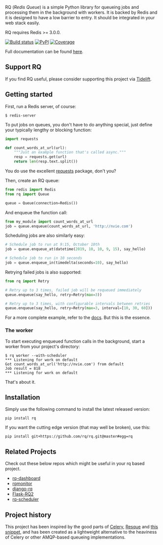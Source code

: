 RQ (_Redis Queue_) is a simple Python library for queueing jobs and processing
them in the background with workers.  It is backed by Redis and it is designed
to have a low barrier to entry.  It should be integrated in your web stack
easily.

RQ requires Redis >= 3.0.0.

[![Build status](https://github.com/rq/rq/workflows/Test%20rq/badge.svg)](https://github.com/rq/rq/actions?query=workflow%3A%22Test+rq%22)
[![PyPI](https://img.shields.io/pypi/pyversions/rq.svg)](https://pypi.python.org/pypi/rq)
[![Coverage](https://codecov.io/gh/rq/rq/branch/master/graph/badge.svg)](https://codecov.io/gh/rq/rq)

Full documentation can be found [here][d].


## Support RQ

If you find RQ useful, please consider supporting this project via [Tidelift](https://tidelift.com/subscription/pkg/pypi-rq?utm_source=pypi-rq&utm_medium=referral&utm_campaign=readme).


## Getting started

First, run a Redis server, of course:

```console
$ redis-server
```

To put jobs on queues, you don't have to do anything special, just define
your typically lengthy or blocking function:

```python
import requests

def count_words_at_url(url):
    """Just an example function that's called async."""
    resp = requests.get(url)
    return len(resp.text.split())
```

You do use the excellent [requests][r] package, don't you?

Then, create an RQ queue:

```python
from redis import Redis
from rq import Queue

queue = Queue(connection=Redis())
```

And enqueue the function call:

```python
from my_module import count_words_at_url
job = queue.enqueue(count_words_at_url, 'http://nvie.com')
```

Scheduling jobs are also similarly easy:

```python
# Schedule job to run at 9:15, October 10th
job = queue.enqueue_at(datetime(2019, 10, 10, 9, 15), say_hello)

# Schedule job to run in 10 seconds
job = queue.enqueue_in(timedelta(seconds=10), say_hello)
```

Retrying failed jobs is also supported:

```python
from rq import Retry

# Retry up to 3 times, failed job will be requeued immediately
queue.enqueue(say_hello, retry=Retry(max=3))

# Retry up to 3 times, with configurable intervals between retries
queue.enqueue(say_hello, retry=Retry(max=3, interval=[10, 30, 60]))
```

For a more complete example, refer to the [docs][d].  But this is the essence.


### The worker

To start executing enqueued function calls in the background, start a worker
from your project's directory:

```console
$ rq worker --with-scheduler
*** Listening for work on default
Got count_words_at_url('http://nvie.com') from default
Job result = 818
*** Listening for work on default
```

That's about it.


## Installation

Simply use the following command to install the latest released version:

    pip install rq

If you want the cutting edge version (that may well be broken), use this:

    pip install git+https://github.com/rq/rq.git@master#egg=rq


## Related Projects

Check out these below repos which might be useful in your rq based project.

- [rq-dashboard](https://github.com/Parallels/rq-dashboard)
- [rqmonitor](https://github.com/pranavgupta1234/rqmonitor)
- [django-rq](https://github.com/rq/django-rq)
- [Flask-RQ2](https://github.com/rq/Flask-RQ2)
- [rq-scheduler](https://github.com/rq/rq-scheduler)


## Project history

This project has been inspired by the good parts of [Celery][1], [Resque][2]
and [this snippet][3], and has been created as a lightweight alternative to the
heaviness of Celery or other AMQP-based queueing implementations.


[r]: http://python-requests.org
[d]: http://python-rq.org/
[m]: http://pypi.python.org/pypi/mailer
[p]: http://docs.python.org/library/pickle.html
[1]: http://docs.celeryq.dev/
[2]: https://github.com/resque/resque
[3]: https://github.com/fengsp/flask-snippets/blob/1f65833a4291c5b833b195a09c365aa815baea4e/utilities/rq.py
